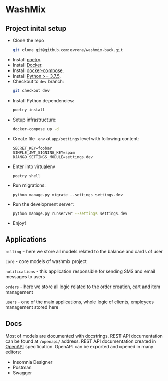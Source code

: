# WashMix


## Project inital setup

* Clone the repo 
  ```bash
  git clone git@github.com:evrone/washmix-back.git
  ```
* Install [poetry](https://python-poetry.org/docs/#installation).
* Install [Docker](https://www.docker.com/get-started).
* Install [docker-compose](https://docs.docker.com/compose/install/).
* Install [Python >= 3.7.5](https://www.python.org/downloads/).
* Checkout to `dev` branch:
  ```bash
  git checkout dev
  ```
* Install Python dependencies:
  ```bash
  poetry install
  ```
* Setup infrastructure:
  ```bash
  docker-compose up -d
  ```
* Create file `.env` at `app/settings` level with following content:
  ```
  SECRET_KEY=foobar
  SIMPLE_JWT_SIGNING_KEY=spam
  DJANGO_SETTINGS_MODULE=settings.dev
  ```
* Enter into virtualenv
  ```
  poetry shell
  ```
* Run migrations:
  ```
  python manage.py migrate --settings settings.dev
  ```
* Run the development server:
  ```bash
  python manage.py runserver --settings settings.dev
  ```
* Enjoy!


## Applications
`billing` - here we store all models related to the balance and cards of user

`core` - core models of washmix project

`notifications` - this application responsible for sending SMS and email messages to users

`orders` - here we store all logic related to the order creation, cart and item management

`users` - one of the main applications, whole logic of clients, employees management stored here


## Docs
Most of models are documented with docstrings. 
REST API documentation can be found at `/openapi/` address.
REST API documentation created in [OpenAPI](https://www.openapis.org) specification. 
OpenAPI can be exported and opened in many editors:
- Insomnia Designer
- Postman 
- Swagger
